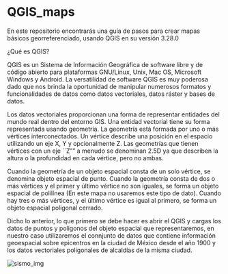 # QGIS_maps

En este repositorio encontrarás una guía de pasos para crear mapas básicos georreferenciado, usando QGIS en su versión 3.28.0

¿Qué es QGIS?

QGIS es un Sistema de Información Geográfica de software libre y de código abierto para plataformas GNU/Linux, Unix, Mac OS, Microsoft Windows y Android.​ 
La versatilidad de software QGIS es muy poderosa dado que nos brinda la oportunidad de manipular numerosos formatos y funcionalidades de datos como datos vectoriales, datos ráster y bases de datos.

Los datos vectoriales proporcionan una forma de representar entidades del mundo real dentro del entorno GIS. Una entidad vectorial tiene su forma representada usando geometría. La geometría está formada por uno o más vértices interconectados. Un vértice describe una posición en el espacio utilizando un eje X, Y y opcionalmente Z. Las geometrías que tienen vértices con un eje ``Z”” a menudo se denominan 2.5D ya que describen la altura o la profundidad en cada vértice, pero no ambas. 

Cuando la geometría de un objeto espacial consta de un solo vértice, se denomina objeto espacial de punto. Cuando la geometría consta de dos o más vértices y el primer y último vértice no son iguales, se forma un objeto espacial de polilínea (En este mapa no usaremos este tipo de dato). Cuando hay tres o más vértices, y el último vértice es igual al primero, se forma un objeto espacial poligonal cerrado.

Dicho lo anterior, lo que primero se debe hacer es abrir el QGIS y cargas los datos de puntos y poligonos del objeto espacial que representaremos, en nuestro caso utilizaremos el connjunto de datos que contiene información geoespacial sobre epicentros en la ciudad de México desde el año 1900 y los datos vectoriales poligonales de alcaldías de la misma ciudad.

![sismo_img](https://github.com/jabpcomplex/QGIS_maps/sismo_img.png)
